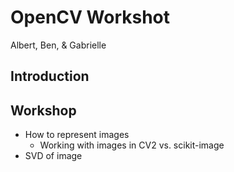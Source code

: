 # OpenCV Workshot

Albert, Ben, & Gabrielle

## Introduction


## Workshop

- How to represent images
  - Working with images in CV2 vs. scikit-image
- SVD of image